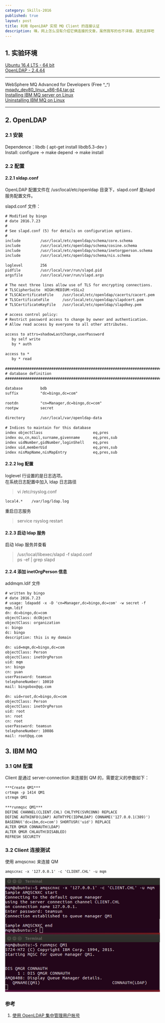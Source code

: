 ```yaml
---
category: Skills-2016
published: true
layout: post
title: 利用 OpenLDAP 实现 MQ Client 的连接认证
description: 咦，网上怎么没有介绍它俩连接的文章，虽然我写的也不详细，就先这样吧
---
```


## 1. 实验环境
[Ubuntu 16.4 LTS - 64 bit](http://www.ubuntu.org.cn/download/desktop)  
[OpenLDAP - 2.4.44](http://www.openldap.org/software/download/)  

---  

WebSphere MQ Advanced for Developers (Free ^_^)  
[mqadv\_dev80\_linux_x86-64.tar.gz](https://www.ibm.com/developerworks/community/blogs/messaging/entry/develop_on_websphere_mq_advanced_at_no_charge?lang=en)  
[Installing IBM MQ server on Linux](http://www.ibm.com/support/knowledgecenter/SSFKSJ_8.0.0/com.ibm.mq.ins.doc/q008640_.htm)  
[Uninstalling IBM MQ on Linux](http://www.ibm.com/support/knowledgecenter/SSFKSJ_8.0.0/com.ibm.mq.ins.doc/q009440_.htm)

---   


## 2. OpenLDAP  

### 2.1 安装  
Dependence：libdb ( apt-get install libdb5.3-dev )  
Install: configure -> make depend -> make install

### 2.2 配置  

#### 2.2.1 sldap.conf  
OpenLDAP 配置文件在 /usr/local/etc/openldap 目录下，slapd.conf 是slapd 服务配置文件。  
  
slapd.conf 文件：  
	
	# Modified by bingo
	# date 2016.7.23
	#
	# See slapd.conf (5) for details on configuration options.
	#
	include         /usr/local/etc/openldap/schema/core.schema
	include         /usr/local/etc/openldap/schema/cosine.schema
	include         /usr/local/etc/openldap/schema/inetorgperson.schema
	include         /usr/local/etc/openldap/schema/nis.schema

	loglevel        256
	pidfile         /usr/local/var/run/slapd.pid
	argsfile        /usr/local/var/run/slapd.args

	# The next three lines allow use of TLS for encrypting connections.
	# TLSCipherSuite  HIGH:MEDIUM:+SSLv2
	# TLSCACertificateFile    /usr/local/etc/openldap/cacerts/cacert.pem
	# TLSCertificateFile      /usr/local/etc/openldap/slapdcert.pem
	# TLSCertificateKeyFile   /usr/local/etc/openldap/slapdkey.pem

	# access control policy:
	# Restrict password access to change by owner and authentication.
	# Allow read access by everyone to all other attributes.

	access to attrs=shadowLastChange,userPassword
	   by self write
	   by * auth
	
	access to *
	   by * read
	
	#######################################################################
	# database definition
	#######################################################################
	
	database        bdb
	suffix          "dc=bingo,dc=com"
	
	rootdn          "cn=Manager,dc=bingo,dc=com"
	rootpw          secret
	
	directory       /usr/local/var/openldap-data
	
	# Indices to maintain for this database
	index objectClass                       eq,pres
	index ou,cn,mail,surname,givenname      eq,pres,sub
	index uidNumber,gidNumber,loginShell    eq,pres
	index uid,memberUid                     eq,pres,sub
	index nisMapName,nisMapEntry            eq,pres,sub


#### 2.2.2 log 配置  
loglevel 行设置的是日志选项。  
在系统日志配置中加入 ldap 日志路径  
>vi /etc/rsyslog.conf  
	
	local4.*	/var/log/ldap.log

重启日志服务  
>service rsyslog restart  

#### 2.2.3 启动 ldap 服务  
启动 ldap 服务并查看  
>/usr/local/libexec/slapd -f slapd.conf  
>ps -ef | grep slapd 

#### 2.2.4 添加 inetOrgPerson 信息  

addmqm.ldif 文件  

	# written by bingo
	# date 2016.7.23
	# usage: ldapadd -x -D 'cn=Manager,dc=bingo,dc=com' -w secret -f mqm.ldif
	dn: dc=bingo,dc=com
	objectClass: dcObject
	objectClass: organization
	o: bingo
	dc: bingo
	description: this is my domain

	dn: uid=mqm,dc=bingo,dc=com
	objectClass: Person
	objectClass: inetOrgPerson
	uid: mqm
	sn: bingo
	cn: yuan
	userPassword: teamsun
	telephoneNumber: 10010
	mail: bingobox@qq.com

	dn: uid=root,dc=bingo,dc=com
	objectClass: Person
	objectClass: inetOrgPerson
	uid: root
	sn: root
	cn: root
	userPassword: teamsun
	telephoneNumber: 10086
	mail: root@qq.com  


## 3. IBM MQ  

### 3.1 QM 配置  
Client 是通过 server-connection 来连接到 QM 的，需要定义的参数如下：  

	***Create QM1***  
	crtmqm -p 1414 QM1   
	strmqm QM1 

	***runmqsc QM1***  
	DEFINE CHANNEL(CLIENT.CHL) CHLTYPE(SVRCONN) REPLACE  
	DEFINE AUTHINFO(LDAP) AUTHTYPE(IDPWLDAP) CONNAME('127.0.0.1(389)') BASEDNU('dc=ibm,dc=com') SHORTUSR('uid') REPLACE  
	ALTER QMGR CONNAUTH(LDAP)  
	ALTER QMGR CHLAUTH(DISABLED)  
	REFRESH SECURITY  

### 3.2 Client 连接测试  
使用 amqscnxc 来连接 QM  
	
	amqscnxc -x '127.0.0.1' -c 'CLIENT.CHL' -u mqm

![amqscnxc result](/images/OpenLDAP-1.jpg)  
### 参考  
1. [使用 OpenLDAP 集中管理用户帐号](http://www.ibm.com/developerworks/cn/linux/l-openldap/)  